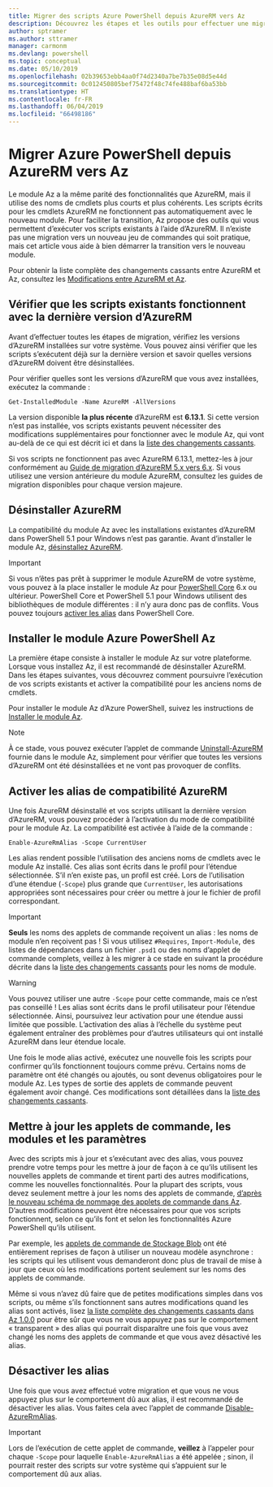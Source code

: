 ```yaml
---
title: Migrer des scripts Azure PowerShell depuis AzureRM vers Az
description: Découvrez les étapes et les outils pour effectuer une migration des scripts à partir du module AzureRM vers le nouveau module Az.
author: sptramer
ms.author: sttramer
manager: carmonm
ms.devlang: powershell
ms.topic: conceptual
ms.date: 05/10/2019
ms.openlocfilehash: 02b39653ebb4aa0f74d2340a7be7b35e08d5e44d
ms.sourcegitcommit: 0c012450805bef75472f48c74fe488baf6ba53bb
ms.translationtype: HT
ms.contentlocale: fr-FR
ms.lasthandoff: 06/04/2019
ms.locfileid: "66498186"
---
```

# <a name="migrate-azure-powershell-from-azurerm-to-az"></a>Migrer Azure PowerShell depuis AzureRM vers Az

Le module Az a la même parité des fonctionnalités que AzureRM, mais il utilise des noms de cmdlets plus courts et plus cohérents.
Les scripts écrits pour les cmdlets AzureRM ne fonctionnent pas automatiquement avec le nouveau module. Pour faciliter la transition, Az propose des outils qui vous permettent d’exécuter vos scripts existants à l’aide d’AzureRM. Il n’existe pas une migration vers un nouveau jeu de commandes qui soit pratique, mais cet article vous aide à bien démarrer la transition vers le nouveau module.

Pour obtenir la liste complète des changements cassants entre AzureRM et Az, consultez les [Modifications entre AzureRM et Az](migrate-az-1.0.0.md).

## <a name="ensure-existing-scripts-work-with-the-latest-azurerm-release"></a>Vérifier que les scripts existants fonctionnent avec la dernière version d’AzureRM

Avant d’effectuer toutes les étapes de migration, vérifiez les versions d’AzureRM installées sur votre système. Vous pouvez ainsi vérifier que les scripts s’exécutent déjà sur la dernière version et savoir quelles versions d’AzureRM doivent être désinstallées.

Pour vérifier quelles sont les versions d’AzureRM que vous avez installées, exécutez la commande :

```powershell-interactive
Get-InstalledModule -Name AzureRM -AllVersions
```

La version disponible __la plus récente__ d’AzureRM est __6.13.1__. Si cette version n’est pas installée, vos scripts existants peuvent nécessiter des modifications supplémentaires pour fonctionner avec le module Az, qui vont au-delà de ce qui est décrit ici et dans la [liste des changements cassants](migrate-az-1.0.0.md).

Si vos scripts ne fonctionnent pas avec AzureRM 6.13.1, mettez-les à jour conformément au [Guide de migration d’AzureRM 5.x vers 6.x](/powershell/azure/azurerm/migration-guide.6.0.0).
Si vous utilisez une version antérieure du module AzureRM, consultez les guides de migration disponibles pour chaque version majeure.

## <a name="uninstall-azurerm"></a>Désinstaller AzureRM

La compatibilité du module Az avec les installations existantes d’AzureRM dans PowerShell 5.1 pour Windows n’est pas garantie. Avant d’installer le module Az, [désinstallez AzureRM](/powershell/azure/uninstall-az-ps#uninstall-the-azurerm-module).

> [!IMPORTANT]
>
> Si vous n’êtes pas prêt à supprimer le module AzureRM de votre système, vous pouvez à la place installer le module Az pour [PowerShell Core](/powershell/scripting/install/installing-powershell-core-on-windows) 6.x ou ultérieur. PowerShell Core et PowerShell 5.1 pour Windows utilisent des bibliothèques de module différentes : il n’y aura donc pas de conflits. Vous pouvez toujours [activer les alias](#enable-azurerm-compatibility-aliases) dans PowerShell Core.

## <a name="install-the-azure-powershell-az-module"></a>Installer le module Azure PowerShell Az

La première étape consiste à installer le module Az sur votre plateforme. Lorsque vous installez Az, il est recommandé de désinstaller AzureRM. Dans les étapes suivantes, vous découvrez comment poursuivre l’exécution de vos scripts existants et activer la compatibilité pour les anciens noms de cmdlets.

Pour installer le module Az d’Azure PowerShell, suivez les instructions de [Installer le module Az](install-az-ps.md).

> [!NOTE]
> À ce stade, vous pouvez exécuter l’applet de commande [Uninstall-AzureRM](/powershell/module/az.accounts/uninstall-azurerm) fournie dans le module Az, simplement pour vérifier que toutes les versions d’AzureRM ont été désinstallées et ne vont pas provoquer de conflits.

## <a name="enable-azurerm-compatibility-aliases"></a>Activer les alias de compatibilité AzureRM

Une fois AzureRM désinstallé et vos scripts utilisant la dernière version d’AzureRM, vous pouvez procéder à l’activation du mode de compatibilité pour le module Az. La compatibilité est activée à l’aide de la commande :

```powershell-interactive
Enable-AzureRmAlias -Scope CurrentUser
```

Les alias rendent possible l’utilisation des anciens noms de cmdlets avec le module Az installé. Ces alias sont écrits dans le profil pour l’étendue sélectionnée. S’il n’en existe pas, un profil est créé.
Lors de l’utilisation d’une étendue (`-Scope`) plus grande que `CurrentUser`, les autorisations appropriées sont nécessaires pour créer ou mettre à jour le fichier de profil correspondant.

> [!IMPORTANT]
> __Seuls__ les noms des applets de commande reçoivent un alias : les noms de module n’en reçoivent pas ! Si vous utilisez `#Requires`, `Import-Module`, des listes de dépendances dans un fichier `.psd1` ou des noms d’applet de commande complets, veillez à les migrer à ce stade en suivant la procédure décrite dans la [liste des changements cassants](migrate-az-1.0.0.md) pour les noms de module.

> [!WARNING]
>
> Vous pouvez utiliser une autre `-Scope` pour cette commande, mais ce n’est pas conseillé ! Les alias sont écrits dans le profil utilisateur pour l’étendue sélectionnée. Ainsi, poursuivez leur activation pour une étendue aussi limitée que possible. L’activation des alias à l’échelle du système peut également entraîner des problèmes pour d’autres utilisateurs qui ont installé AzureRM dans leur étendue locale.

Une fois le mode alias activé, exécutez une nouvelle fois les scripts pour confirmer qu’ils fonctionnent toujours comme prévu.
Certains noms de paramètre ont été changés ou ajoutés, ou sont devenus obligatoires pour le module Az. Les types de sortie des applets de commande peuvent également avoir changé. Ces modifications sont détaillées dans la [liste des changements cassants](migrate-az-1.0.0.md).

## <a name="update-cmdlets-modules-and-parameters"></a>Mettre à jour les applets de commande, les modules et les paramètres

Avec des scripts mis à jour et s’exécutant avec des alias, vous pouvez prendre votre temps pour les mettre à jour de façon à ce qu’ils utilisent les nouvelles applets de commande et tirent parti des autres modifications, comme les nouvelles fonctionnalités. Pour la plupart des scripts, vous devez seulement mettre à jour les noms des applets de commande, [d’après le nouveau schéma de nommage des applets de commande dans Az](migrate-az-1.0.0.md#cmdlet-noun-prefix-changes). D’autres modifications peuvent être nécessaires pour que vos scripts fonctionnent, selon ce qu’ils font et selon les fonctionnalités Azure PowerShell qu’ils utilisent.

Par exemple, les [applets de commande de Stockage Blob](migrate-az-1.0.0.md#azstorage-previously-azurestorage-and-azurermstorage) ont été entièrement reprises de façon à utiliser un nouveau modèle asynchrone : les scripts qui les utilisent vous demanderont donc plus de travail de mise à jour que ceux où les modifications portent seulement sur les noms des applets de commande.

Même si vous n’avez dû faire que de petites modifications simples dans vos scripts, ou même s’ils fonctionnent sans autres modifications quand les alias sont activés, lisez [la liste complète des changements cassants dans Az 1.0.0](migrate-az-1.0.0.md) pour être sûr que vous ne vous appuyez pas sur le comportement « transparent » des alias qui pourrait disparaître une fois que vous avez changé les noms des applets de commande et que vous avez désactivé les alias.

## <a name="disable-aliases"></a>Désactiver les alias

Une fois que vous avez effectué votre migration et que vous ne vous appuyez plus sur le comportement dû aux alias, il est recommandé de désactiver les alias. Vous faites cela avec l’applet de commande [Disable-AzureRmAlias](/powershell/module/az.accounts/disable-azurermalias).

> [!IMPORTANT]
> Lors de l’exécution de cette applet de commande, __veillez__ à l’appeler pour chaque `-Scope` pour laquelle `Enable-AzureRmAlias` a été appelée ; sinon, il pourrait rester des scripts sur votre système qui s’appuient sur le comportement dû aux alias.
